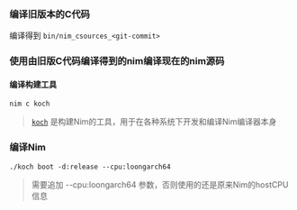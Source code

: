 


### 编译旧版本的C代码

编译得到 `bin/nim_csources_<git-commit>`


### 使用由旧版C代码编译得到的nim编译现在的nim源码

#### 编译构建工具
```shell
nim c koch
```

> [`koch`](https://nim-lang.org/docs/koch.html) 是构建Nim的工具，用于在各种系统下开发和编译Nim编译器本身


### 编译Nim

```shell
./koch boot -d:release --cpu:loongarch64
```



> 需要追加 --cpu:loongarch64 参数，否则使用的还是原来Nim的hostCPU信息




